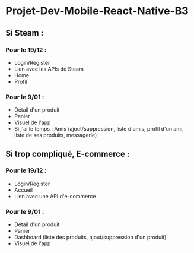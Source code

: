 # Projet-Dev-Mobile-React-Native-B3


## Si Steam :
### Pour le 19/12 :
- Login/Register
- Lien avec les APIs de Steam
- Home
- Profil


### Pour le 9/01 :
- Détail d'un produit
- Panier
- Visuel de l'app
- Si j'ai le temps : Amis (ajout/suppression, liste d'amis, profil d'un ami, liste de ses produits, messagerie)

## Si trop compliqué, E-commerce :

### Pour le 19/12 :
- Login/Register
- Accueil
- Lien avec une API d'e-commerce

### Pour le 9/01 :
- Détail d'un produit
- Panier
- Dashboard (liste des produits, ajout/suppression d'un produit)
- Visuel de l'app
